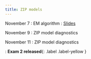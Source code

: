 ```yaml
---
title: ZIP models
---
```


November 7
: EM algorithm
  : [Slides](https://sta712-f22.github.io/slides/lecture_30.pdf)  
  
November 9
: ZIP model diagnostics

November 11
: ZIP model diagnostics

: **Exam 2 released**{: .label .label-yellow }  

